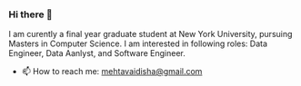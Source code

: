 ### Hi there 👋

I am curently a final year graduate student at New York University, pursuing Masters in Computer Science. I am interested in following roles: Data Engineer, Data Aanlyst, and Software Engineer.
- 📫 How to reach me: mehtavaidisha@gmail.com

<!--
**VaidishaMehta/VaidishaMehta** is a ✨ _special_ ✨ repository because its `README.md` (this file) appears on your GitHub profile.

Here are some ideas to get you started:

- 🔭 I’m currently working on ...
- 🌱 I’m currently learning ...
- 👯 I’m looking to collaborate on ...
- 🤔 I’m looking for help with ...
- 💬 Ask me about ...
- 📫 How to reach me: ...
- 😄 Pronouns: ...
- ⚡ Fun fact: ...
-->
